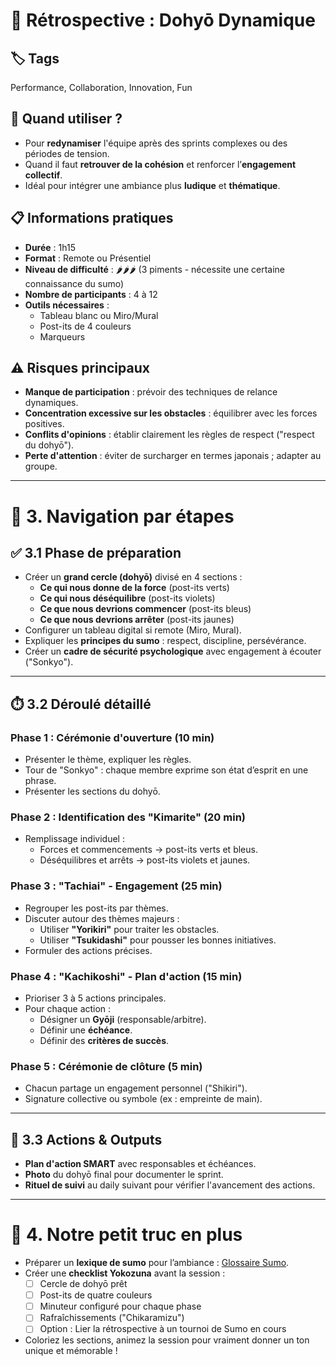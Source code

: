 # 🧠 Rétrospective : Dohyō Dynamique

## 🏷️ Tags
Performance, Collaboration, Innovation, Fun

## 🎯 Quand utiliser ?
- Pour **redynamiser** l'équipe après des sprints complexes ou des périodes de tension.
- Quand il faut **retrouver de la cohésion** et renforcer l’**engagement collectif**.
- Idéal pour intégrer une ambiance plus **ludique** et **thématique**.

## 📋 Informations pratiques
- **Durée** : 1h15
- **Format** : Remote ou Présentiel
- **Niveau de difficulté** : 🌶️🌶️🌶️ (3 piments - nécessite une certaine connaissance du sumo)
- **Nombre de participants** : 4 à 12
- **Outils nécessaires** :
  - Tableau blanc ou Miro/Mural
  - Post-its de 4 couleurs
  - Marqueurs

## ⚠️ Risques principaux
- **Manque de participation** : prévoir des techniques de relance dynamiques.
- **Concentration excessive sur les obstacles** : équilibrer avec les forces positives.
- **Conflits d'opinions** : établir clairement les règles de respect ("respect du dohyō").
- **Perte d'attention** : éviter de surcharger en termes japonais ; adapter au groupe.

---

# 🧭 3. Navigation par étapes

## ✅ 3.1 Phase de préparation
- Créer un **grand cercle (dohyō)** divisé en 4 sections :
  - **Ce qui nous donne de la force** (post-its verts)
  - **Ce qui nous déséquilibre** (post-its violets)
  - **Ce que nous devrions commencer** (post-its bleus)
  - **Ce que nous devrions arrêter** (post-its jaunes)
- Configurer un tableau digital si remote (Miro, Mural).
- Expliquer les **principes du sumo** : respect, discipline, persévérance.
- Créer un **cadre de sécurité psychologique** avec engagement à écouter ("Sonkyo").

---

## ⏱️ 3.2 Déroulé détaillé

### Phase 1 : Cérémonie d'ouverture (10 min)
- Présenter le thème, expliquer les règles.
- Tour de "Sonkyo" : chaque membre exprime son état d’esprit en une phrase.
- Présenter les sections du dohyō.

### Phase 2 : Identification des "Kimarite" (20 min)
- Remplissage individuel :
  - Forces et commencements → post-its verts et bleus.
  - Déséquilibres et arrêts → post-its violets et jaunes.

### Phase 3 : "Tachiai" - Engagement (25 min)
- Regrouper les post-its par thèmes.
- Discuter autour des thèmes majeurs :
  - Utiliser **"Yorikiri"** pour traiter les obstacles.
  - Utiliser **"Tsukidashi"** pour pousser les bonnes initiatives.
- Formuler des actions précises.

### Phase 4 : "Kachikoshi" - Plan d'action (15 min)
- Prioriser 3 à 5 actions principales.
- Pour chaque action :
  - Désigner un **Gyōji** (responsable/arbitre).
  - Définir une **échéance**.
  - Définir des **critères de succès**.

### Phase 5 : Cérémonie de clôture (5 min)
- Chacun partage un engagement personnel ("Shikiri").
- Signature collective ou symbole (ex : empreinte de main).

---

## 🎯 3.3 Actions & Outputs
- **Plan d'action SMART** avec responsables et échéances.
- **Photo** du dohyō final pour documenter le sprint.
- **Rituel de suivi** au daily suivant pour vérifier l'avancement des actions.

---

# 🎁 4. Notre petit truc en plus
- Préparer un **lexique de sumo** pour l’ambiance : [Glossaire Sumo](https://en.wikipedia.org/wiki/Glossary_of_sumo_terms).
- Créer une **checklist Yokozuna** avant la session :
  - [ ] Cercle de dohyō prêt
  - [ ] Post-its de quatre couleurs
  - [ ] Minuteur configuré pour chaque phase
  - [ ] Rafraîchissements ("Chikaramizu")
  - [ ] Option : Lier la rétrospective à un tournoi de Sumo en cours
- Coloriez les sections, animez la session pour vraiment donner un ton unique et mémorable !

